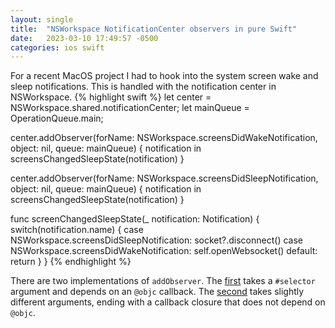 ```yaml
---
layout: single
title:  "NSWorkspace NotificationCenter observers in pure Swift"
date:   2023-03-10 17:49:57 -0500
categories: ios swift
---
```


For a recent MacOS project I had to hook into the system screen wake and sleep notifications. This is
handled with the notification center in NSWorkspace.
{% highlight swift %}
let center = NSWorkspace.shared.notificationCenter;
let mainQueue = OperationQueue.main;

center.addObserver(forName: NSWorkspace.screensDidWakeNotification, object: nil, queue: mainQueue) { notification in
    screensChangedSleepState(notification)
}

center.addObserver(forName: NSWorkspace.screensDidSleepNotification, object: nil, queue: mainQueue) { notification in
    screensChangedSleepState(notification)
}

func screenChangedSleepState(_ notification: Notification) {
  switch(notification.name) {
  case NSWorkspace.screensDidSleepNotification:
      socket?.disconnect()
  case NSWorkspace.screensDidWakeNotification:
      self.openWebsocket()
  default:
      return
  }
}
{% endhighlight %}

There are two implementations of `addObserver`. The [first](https://developer.apple.com/documentation/foundation/notificationcenter/1415360-addobserver) takes a `#selector` argument and depends on an `@objc`  callback. The [second](https://developer.apple.com/documentation/foundation/notificationcenter/1411723-addobserver) takes slightly different arguments, ending with a callback closure that does not depend on `@objc`.